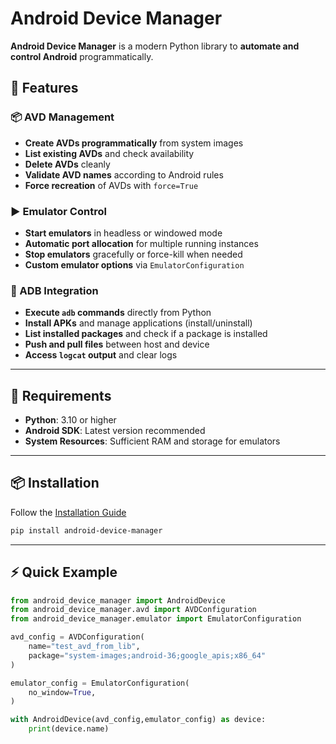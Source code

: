 # Android Device Manager

**Android Device Manager** is a modern Python library to **automate and control Android** programmatically.

## 🚀 Features

### 📦 AVD Management
- **Create AVDs programmatically** from system images
- **List existing AVDs** and check availability
- **Delete AVDs** cleanly
- **Validate AVD names** according to Android rules
- **Force recreation** of AVDs with `force=True`

### ▶️ Emulator Control
- **Start emulators** in headless or windowed mode
- **Automatic port allocation** for multiple running instances
- **Stop emulators** gracefully or force-kill when needed
- **Custom emulator options** via `EmulatorConfiguration`

### 📡 ADB Integration
- **Execute `adb` commands** directly from Python
- **Install APKs** and manage applications (install/uninstall)
- **List installed packages** and check if a package is installed
- **Push and pull files** between host and device
- **Access `logcat` output** and clear logs

---

## 🐍 Requirements

- **Python**: 3.10 or higher
- **Android SDK**: Latest version recommended
- **System Resources**: Sufficient RAM and storage for emulators

---

## 📦 Installation

Follow the [Installation Guide](getting-started/installation.md)

```bash
pip install android-device-manager
```

---

## ⚡ Quick Example

```python
from android_device_manager import AndroidDevice
from android_device_manager.avd import AVDConfiguration
from android_device_manager.emulator import EmulatorConfiguration

avd_config = AVDConfiguration(
    name="test_avd_from_lib", 
    package="system-images;android-36;google_apis;x86_64"
)

emulator_config = EmulatorConfiguration(
    no_window=True,
)

with AndroidDevice(avd_config,emulator_config) as device:
    print(device.name)
```


